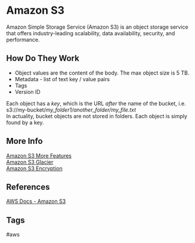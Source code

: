 # Amazon S3

Amazon Simple Storage Service (Amazon S3) is an object storage service that offers industry-leading scalability, data availability, security, and performance.  

## How Do They Work
* Object values are the content of the body. The max object size is 5 TB.  
* Metadata - list of text key / value pairs  
* Tags
* Version ID

Each object has a *key*, which is the URL *after* the name of the bucket, i.e. s3://my-bucket/*my_folder1/another_folder/my_file.txt*  
In actuality, bucket objects are not stored in folders. Each object is simply found by a key.  

## More Info
[Amazon S3 More Features](https://github.com/EliotKhachi//publicZk/tree/main/202309110524)  
[Amazon S3 Glacier](https://github.com/EliotKhachi//publicZk/tree/main/202309120137)  
[Amazon S3 Encryption](https://github.com/EliotKhachi//publicZk/tree/main/202309152208)  

## References
[AWS Docs - Amazon S3](https://docs.aws.amazon.com/AmazonS3/latest/userguide/Welcome.html)  

## Tags
#aws
